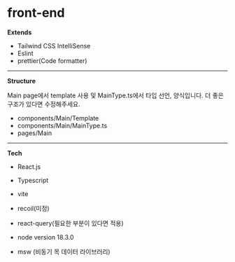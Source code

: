 # front-end

**Extends**

- Tailwind CSS IntelliSense
- Eslint
- prettier(Code formatter)

---

**Structure**

Main page에서 template 사용 및 MainType.ts에서 타입 선언, 양식입니다. 더 좋은 구조가 있다면 수정해주세요.

- components/Main/Template
- components/Main/MainType.ts
- pages/Main

---

**Tech**

- React.js

- Typescript

- vite

- recoil(미정)

- react-query(필요한 부분이 있다면 적용)

- node version 18.3.0

- msw (비동기 목 데이터 라이브러리)
